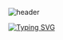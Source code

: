 ![header](https://capsule-render.vercel.app/api?type=wave&color=auto&height=300&section=header&text=woneal's%20git&fontSize=90)

[![Typing SVG](https://readme-typing-svg.demolab.com/?lines=My+Name+Is+Woneal)](https://git.io/typing-svg)

